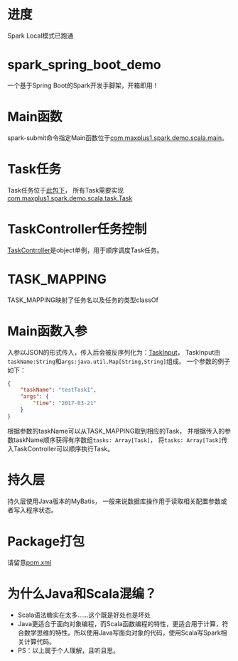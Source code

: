 # 进度
Spark Local模式已跑通

# spark_spring_boot_demo
一个基于Spring Boot的Spark开发手脚架，开箱即用！

# Main函数
spark-submit命令指定Main函数位于[com.maxplus1.spark.demo.scala.main](https://github.com/Paleozoic/spark_spring_boot_demo/tree/master/src/main/scala/com/maxplus1/spark/demo/scala/main)。

# Task任务
Task任务位于[此包下](https://github.com/Paleozoic/spark_spring_boot_demo/tree/master/src/main/scala/com/maxplus1/spark/demo/scala/task)，
所有Task需要实现[com.maxplus1.spark.demo.scala.task.Task](https://github.com/Paleozoic/spark_spring_boot_demo/tree/master/src/main/scala/com/maxplus1/spark/demo/scala/task/Task.scala)

# TaskController任务控制
[TaskController](https://github.com/Paleozoic/spark_spring_boot_demo/tree/master/src/main/scala/com/maxplus1/spark/demo/scala/task/TaskController.scala)是object单例，用于顺序调度Task任务。

# TASK_MAPPING
TASK_MAPPING映射了任务名以及任务的类型classOf

# Main函数入参
入参以JSON的形式传入，传入后会被反序列化为：[TaskInput](https://github.com/Paleozoic/spark_spring_boot_demo/tree/master/src/main/scala/com/maxplus1/spark/demo/scala/entity/TaskInput.scala)，
TaskInput由`taskName:String`和`args:java.util.Map[String,String]`组成。
一个参数的例子如下：
```json
{
    "taskName": "testTask1",
    "args": {
        "time": "2017-03-21"
    }
}
```
根据参数的taskName可以从TASK_MAPPING取到相应的Task，
并根据传入的参数taskName顺序获得有序数组`tasks: Array[Task]`，
将`tasks: Array[Task]`传入TaskController可以顺序执行Task。
# 持久层
持久层使用Java版本的MyBatis，
一般来说数据库操作用于读取相关配置参数或者写入程序状态。

# Package打包
请留意[pom.xml](https://github.com/Paleozoic/spark_spring_boot_demo/blob/master/pom.xml)

# 为什么Java和Scala混编？
- Scala语法糖实在太多……这个既是好处也是坏处
- Java更适合于面向对象编程，而Scala函数编程的特性，更适合用于计算，符合数学思维的特性。所以使用Java写面向对象的代码，使用Scala写Spark相关计算代码。
- PS：以上属于个人理解，且听且思。

